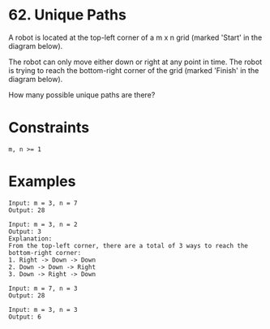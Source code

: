 # 62. Unique Paths

A robot is located at the top-left corner of a m x n grid (marked 'Start' in the diagram below).

The robot can only move either down or right at any point in time. The robot is trying to reach the
bottom-right corner of the grid (marked 'Finish' in the diagram below).

How many possible unique paths are there?

# Constraints

`m, n >= 1`

# Examples

```
Input: m = 3, n = 7
Output: 28
```

```
Input: m = 3, n = 2
Output: 3
Explanation:
From the top-left corner, there are a total of 3 ways to reach the bottom-right corner:
1. Right -> Down -> Down
2. Down -> Down -> Right
3. Down -> Right -> Down
```

```
Input: m = 7, n = 3
Output: 28
```

```
Input: m = 3, n = 3
Output: 6
```
